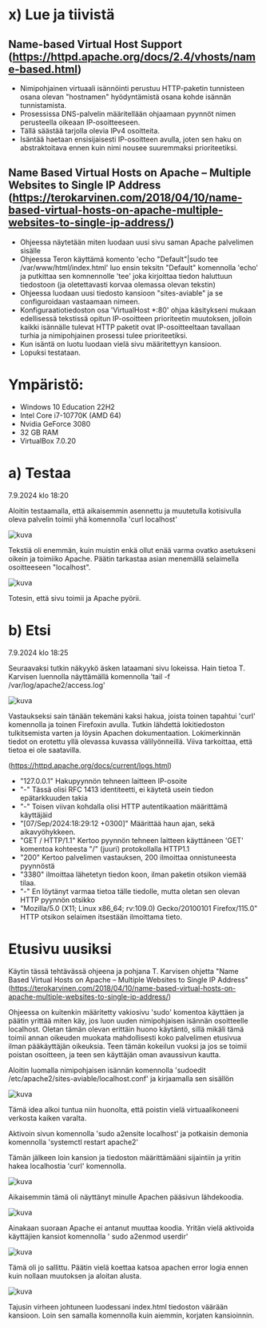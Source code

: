 # x) Lue ja tiivistä

## Name-based Virtual Host Support (https://httpd.apache.org/docs/2.4/vhosts/name-based.html)

- Nimipohjainen virtuaali isännöinti perustuu HTTP-paketin tunnisteen osana olevan "hostnamen" hyödyntämistä osana kohde isännän tunnistamista.
- Prosessissa DNS-palvelin määritellään ohjaamaan pyynnöt nimen perusteella oikeaan IP-osoitteeseen.
- Tällä säästää tarjolla olevia IPv4 osoitteita.
- Isäntää haetaan ensisijaisesti IP-osoitteen avulla, joten sen haku on abstraktoitava ennen kuin nimi nousee suuremmaksi prioriteetiksi.

## Name Based Virtual Hosts on Apache – Multiple Websites to Single IP Address (https://terokarvinen.com/2018/04/10/name-based-virtual-hosts-on-apache-multiple-websites-to-single-ip-address/)

- Ohjeessa näytetään miten luodaan uusi sivu saman Apache palvelimen sisälle
- Ohjeessa Teron käyttämä komento 'echo "Default"|sudo tee /var/www/html/index.html' luo ensin teksitn "Default" komennolla 'echo' ja putkittaa sen komnennolle 'tee' joka kirjoittaa tiedon haluttuun tiedostoon (ja oletettavasti korvaa olemassa olevan tekstin)
- Ohjeessa luodaan uusi tiedosto kansioon "sites-aviable" ja se configuroidaan vastaamaan nimeen.
- Konfiguraatiotiedoston osa 'VirtualHost *:80' ohjaa käsitykseni mukaan edellisessä tekstissä opitun IP-osoitteen prioriteetin muutoksen, jolloin kaikki isännälle tulevat HTTP paketit ovat IP-osoitteeltaan tavallaan turhia ja nimipohjainen prosessi tulee prioriteetiksi.
- Kun isäntä on luotu luodaan vielä sivu määritettyyn kansioon.
- Lopuksi testataan.


# Ympäristö:
- Windows 10 Education 22H2
- Intel Core i7-10770K (AMD 64)
- Nvidia GeForce 3080
- 32 GB RAM
- VirtualBox 7.0.20


#  a) Testaa

7.9.2024 klo 18:20

Aloitin testaamalla, että aikaisemmin asennettu ja muutetulla kotisivulla oleva palvelin toimii yhä komennolla 'curl localhost'

![kuva](https://github.com/user-attachments/assets/1f28425b-cf6c-4923-b2a3-37c1679190ba)

Tekstiä oli enemmän, kuin muistin enkä ollut enää varma ovatko asetukseni oikein ja toimiiko Apache. Päätin tarkastaa asian menemällä selaimella osoitteeseen "localhost". 

![kuva](https://github.com/user-attachments/assets/e42a3853-1f77-49b3-8c81-463844a179f1)

Totesin, että sivu toimii ja Apache pyörii.

# b) Etsi

7.9.2024 klo 18:25

Seuraavaksi tutkin näkyykö äsken lataamani sivu lokeissa. Hain tietoa T. Karvisen luennolla näyttämällä komennolla 'tail -f /var/log/apache2/access.log'

![kuva](https://github.com/user-attachments/assets/3ab6cc36-cd2e-4411-8ae2-bcf36982cb7d)

Vastaukseksi sain tänään tekemäni kaksi hakua, joista toinen tapahtui 'curl' komennolla ja toinen Firefoxin avulla.
Tutkin lähdettä lokitiedoston tulkitsemista varten ja löysin Apachen dokumentaation. Lokimerkinnän tiedot on erotettu yllä olevassa kuvassa välilyönneillä.
Viiva tarkoittaa, että tietoa ei ole saatavilla.

(https://httpd.apache.org/docs/current/logs.html)

- "127.0.0.1" Hakupyynnön tehneen laitteen IP-osoite
- "-" Tässä olisi RFC 1413 identiteetti, ei käytetä usein tiedon epätarkkuuden takia
- "-" Toisen viivan kohdalla olisi HTTP autentikaation määrittämä käyttäjäid
- "[07/Sep/2024:18:29:12 +0300]" Määrittää haun ajan, sekä aikavyöhykkeen.
- "GET / HTTP/1.1" Kertoo pyynnön tehneen laitteen käyttäneen 'GET' komentoa kohteesta "/" (juuri) protokollalla HTTP1.1
- "200" Kertoo palvelimen vastauksen, 200 ilmoittaa onnistuneesta pyynnöstä
- "3380" ilmoittaa lähetetyn tiedon koon, ilman paketin otsikon viemää tilaa.
- "-"  En löytänyt varmaa tietoa tälle tiedolle, mutta oletan sen olevan HTTP pyynnön otsikko
- "Mozilla/5.0 (X11; Linux x86_64; rv:109.0) Gecko/20100101 Firefox/115.0" HTTP otsikon selaimen itsestään ilmoittama tieto.

# Etusivu uusiksi

Käytin tässä tehtävässä ohjeena ja pohjana T. Karvisen ohjetta "Name Based Virtual Hosts on Apache – Multiple Websites to Single IP Address" (https://terokarvinen.com/2018/04/10/name-based-virtual-hosts-on-apache-multiple-websites-to-single-ip-address/)

Ohjeessa on kuitenkin määritetty vakiosivu 'sudo' komentoa käyttäen ja päätin yrittää miten käy, jos luon uuden nimipohjaisen isännän osoitteelle  localhost.
Oletan tämän olevan erittäin huono käytäntö, sillä mikäli tämä toimii annan oikeuden muokata mahdollisesti koko palvelimen etusivua ilman pääkäyttäjän oikeuksia.
Teen tämän kokeilun vuoksi ja jos se toimii poistan osoitteen, ja teen sen käyttäjän oman avaussivun kautta.

Aloitin luomalla nimipohjaisen isännän komennolla 'sudoedit /etc/apache2/sites-aviable/localhost.conf' ja kirjaamalla sen sisällön

![kuva](https://github.com/user-attachments/assets/1b12d04d-314e-4c21-aef3-b6cf7f1d2192)

Tämä idea alkoi tuntua niin huonolta, että poistin vielä virtuaalikoneeni verkosta kaiken varalta. 

Aktivoin sivun komennolla 'sudo a2ensite localhost' ja potkaisin demonia komennolla 'systemctl restart apache2'

Tämän jälkeen loin kansion ja tiedoston määrittämääni sijaintiin ja yritin hakea localhostia 'curl' komennolla.

![kuva](https://github.com/user-attachments/assets/ed0e36e4-6b4e-4db7-a665-ea3e03b07020)


Aikaisemmin tämä oli näyttänyt minulle Apachen pääsivun lähdekoodia.

![kuva](https://github.com/user-attachments/assets/5164421f-9d18-4dc3-aca8-4952f38d35f2)

Ainakaan suoraan Apache ei antanut muuttaa koodia. Yritän vielä aktivoida käyttäjien kansiot komennolla ' sudo a2enmod userdir'

![kuva](https://github.com/user-attachments/assets/c8301e22-4db1-44e5-a273-b3d2d0bfc1a8)

Tämä oli jo sallittu. Päätin vielä koettaa katsoa apachen error logia ennen kuin nollaan muutoksen ja aloitan alusta.

![kuva](https://github.com/user-attachments/assets/d1e02e06-d470-4a48-a14d-97bd55da0fc0) 

Tajusin virheen johtuneen luodessani index.html tiedoston väärään kansioon. Loin sen samalla komennolla kuin aiemmin, korjaten kansioinnin.








  






